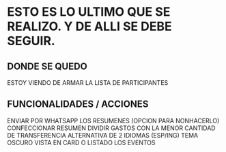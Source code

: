 # ESTO ES LO ULTIMO QUE SE REALIZO. Y DE ALLI SE DEBE SEGUIR.

## DONDE SE QUEDO
ESTOY VIENDO DE ARMAR LA LISTA DE PARTICIPANTES 

## FUNCIONALIDADES / ACCIONES
ENVIAR POR WHATSAPP LOS RESUMENES (OPCION PARA NONHACERLO)
CONFECCIONAR RESUMEN
DIVIDIR GASTOS CON LA MENOR CANTIDAD DE TRANSFERENCIA
ALTERNATIVA DE 2 IDIOMAS (ESP/ING)
TEMA OSCURO
VISTA EN CARD O LISTADO LOS EVENTOS

